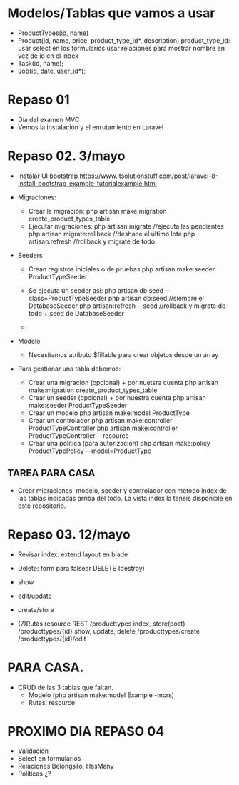 # Modelos/Tablas que vamos a usar
- ProductTypes(id, name)
- Product(id, name, price, product_type_id*, description)
  product_type_id: usar select en los formularios
  usar relaciones para mostrar nombre en vez de id en el index
- Task(id, name);
- Job(id, date, user_id*);

# Repaso 01
- Día del examen MVC
- Vemos la instalación y el enrutamiento en Laravel

# Repaso 02. 3/mayo
- Instalar UI bootstrap
https://www.itsolutionstuff.com/post/laravel-8-install-bootstrap-example-tutorialexample.html

- Migraciones:
  - Crear la migración:
    php artisan make:migration create_product_types_table
  - Ejecutar migraciones:
    php artisan migrate //ejecuta las pendientes
    php artisan migrate:rollback //deshace el último lote
    php artisan:refresh //rollback y migrate de todo
- Seeders
  - Crean registros iniciales o de pruebas
    php artisan make:seeder ProductTypeSeeder
  - Se ejecuta un seeder así:
    php artisan db:seed --class=ProductTypeSeeder
    php artisan db:seed //siembre el DatabaseSeeder
    php artisan:refresh --seed //rollback y migrate de todo + seed de DatabaseSeeder

  -
- Modelo
  - Necesitamos atributo $fillable para crear objetos desde un array

- Para gestionar una tabla debemos:
  - Crear una migración (opcional) + por nuetsra cuenta
    php artisan make:migration create_product_types_table
  - Crear un seeder (opcional) + por nuestra cuenta
    php artisan make:seeder ProductTypeSeeder
  - Crear un modelo
    php artisan make:model ProductType
  - Crear un controlador
    php artisan make:controller ProductTypeController
    php artisan make:controller ProductTypeController --resource
  - Crear una política (para autorización)
    php artisan make:policy ProductTypePolicy --model=ProductType


 ## TAREA PARA CASA
 - Crear migraciones, modelo, seeder y controlador con método index de las tablas indicadas arriba del todo. La vista index la tenéis disponible en este repositorio.





# Repaso 03. 12/mayo

  - Revisar index. 
    extend layout en blade
  - Delete: form para falsear DELETE (destroy)
  - show
  - edit/update
  - create/store

  - (7)Rutas resource
       REST
      /producttypes  index, store(post)
      /producttypes/{id}  show, update, delete
      /producttypes/create
      /producttypes/{id}/edit

# PARA CASA.
  - CRUD de las 3 tablas que faltan.
    - Modelo (php artisan make:model Example -mcrs)
    - Rutas: resource

# PROXIMO DIA REPASO 04
  - Validación
  - Select en formularios
  - Relaciones BelongsTo, HasMany
  - Políticas ¿?